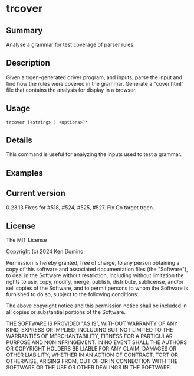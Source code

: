 # trcover

## Summary

Analyse a grammar for test coverage of parser rules.

## Description

Given a trgen-generated driver program, and inputs, parse
the input and find how the rules were covered in the grammar.
Generate a "cover.html" file that contains the analysis for
display in a browser.

## Usage

    trcover (<string> | <options>)*

## Details

This command is useful for analyzing the inputs used to test
a grammar.

## Examples

## Current version

0.23.13 Fixes for #518, #524, #525, #527. Fix Go target trgen.

## License

The MIT License

Copyright (c) 2024 Ken Domino

Permission is hereby granted, free of charge, 
to any person obtaining a copy of this software and 
associated documentation files (the "Software"), to 
deal in the Software without restriction, including 
without limitation the rights to use, copy, modify, 
merge, publish, distribute, sublicense, and/or sell 
copies of the Software, and to permit persons to whom 
the Software is furnished to do so, 
subject to the following conditions:

The above copyright notice and this permission notice 
shall be included in all copies or substantial portions of the Software.

THE SOFTWARE IS PROVIDED "AS IS", WITHOUT WARRANTY OF ANY KIND, 
EXPRESS OR IMPLIED, INCLUDING BUT NOT LIMITED TO THE WARRANTIES 
OF MERCHANTABILITY, FITNESS FOR A PARTICULAR PURPOSE AND NONINFRINGEMENT. 
IN NO EVENT SHALL THE AUTHORS OR COPYRIGHT HOLDERS BE LIABLE FOR 
ANY CLAIM, DAMAGES OR OTHER LIABILITY, WHETHER IN AN ACTION OF CONTRACT, 
TORT OR OTHERWISE, ARISING FROM, OUT OF OR IN CONNECTION WITH THE 
SOFTWARE OR THE USE OR OTHER DEALINGS IN THE SOFTWARE.
